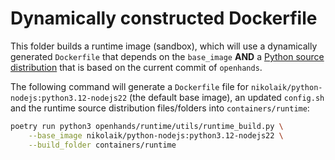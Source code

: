 # Dynamically constructed Dockerfile

This folder builds a runtime image (sandbox), which will use a dynamically generated `Dockerfile`
that depends on the `base_image` **AND** a [Python source distribution](https://docs.python.org/3.10/distutils/sourcedist.html) that is based on the current commit of `openhands`.

The following command will generate a `Dockerfile` file for `nikolaik/python-nodejs:python3.12-nodejs22` (the default base image), an updated `config.sh` and the runtime source distribution files/folders into `containers/runtime`:

```bash
poetry run python3 openhands/runtime/utils/runtime_build.py \
    --base_image nikolaik/python-nodejs:python3.12-nodejs22 \
    --build_folder containers/runtime
```
